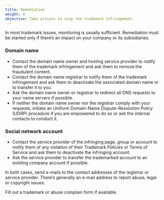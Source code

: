 ```yaml
---
title: Remediation
weight: 4
objective: Take actions to stop the trademark infringement.
---
```

In most trademark issues, monitoring is usually sufficient. Remediation must be started only if there’s an impact on your company or its subsidiaries.

### Domain name

- Contact the domain name owner and hosting service provider to notify them of the trademark infringement and ask them to remove the fraudulent content.
- Contact the domain name registrar to notify them of the trademark infringement and ask them to deactivate the associated domain name or to transfer it to you.
- Ask the domain name owner or registrar to redirect all DNS requests to your name servers if possible.
- If neither the domain name owner nor the registrar comply with your requests, initiate an Uniform Domain-Name Dispute-Resolution Policy (UDRP) procedure if you are empowered to do so or ask the internal contacts to conduct it.

### Social network account

- Contact the service provider of the infringing page, group or account to notify them of any violation of their Trademark Policies or Terms of Service and ask them to deactivate the infringing account.
- Ask the service provider to transfer the trademarked account to an existing company account if possible.

In both cases, send e-mails to the contact addresses of the registrar or service provider. There’s generally an e-mail address to report abuse, legal or copyright issues.

Fill out a trademark or abuse complain form if available.
